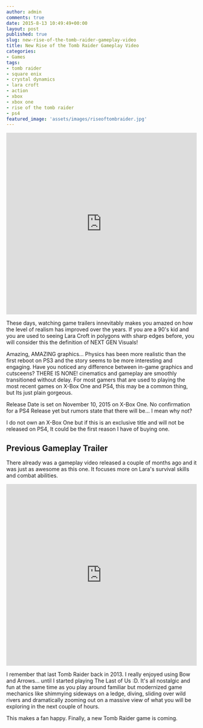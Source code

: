 ```yaml
---
author: admin
comments: true
date: 2015-8-13 10:49:49+00:00
layout: post
published: true
slug: new-rise-of-the-tomb-raider-gameplay-video
title: New Rise of the Tomb Raider Gameplay Video
categories:
- Games
tags:
- tomb raider
- square enix
- crystal dynamics
- lara croft
- action
- xbox
- xbox one
- rise of the tomb raider
- ps4
featured_image: 'assets/images/riseoftombraider.jpg'
---
```


<iframe width="100%" height="480" src="https://www.youtube.com/embed/y31ifuSjanw" frameborder="0" allowfullscreen></iframe>

These days, watching game trailers innevitably makes you amazed on how the level of realism has improved over the years. If you are a 90's kid and you are used to seeing Lara Croft in polygons with sharp edges before, you will consider this the definition of NEXT GEN Visuals!

Amazing, AMAZING graphics... Physics has been more realistic than the first reboot on PS3 and the story seems to be more interesting and engaging. Have you noticed any difference between in-game graphics and cutsceens? THERE IS NONE! cinematics and gameplay are smoothly transitioned without delay. For most gamers that are used to playing the most recent games on X-Box One and PS4, this may be a common thing, but Its just plain gorgeous. 

Release Date is set on November 10, 2015 on X-Box One. No confirmation for a PS4 Release yet but rumors state that there will be... I mean why not?

I do not own an X-Box One but if this is an exclusive title and will not be released on PS4, It could be the first reason I have of buying one.

Previous Gameplay Trailer
---

There already was a gameplay video released a couple of months ago and it was just as awesome as this one. It focuses more on Lara's survival skills and combat abilities.

<iframe width="100%" height="480" src="https://www.youtube.com/embed/1j5wE03OBEs" frameborder="0" allowfullscreen></iframe>

I remember that last Tomb Raider back in 2013. I really enjoyed using Bow and Arrows... until I started playing The Last of Us :D. It's all nostalgic and fun at the same time as you play around familiar but modernized game mechanics like shimmying sideways on a ledge, diving, sliding over wild rivers and dramatically zooming out on a massive view of what you will be exploring in the next couple of hours. 

This makes a fan happy. Finally, a new Tomb Raider game is coming.